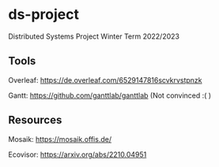 # ds-project
Distributed Systems Project Winter Term 2022/2023

## Tools

Overleaf: https://de.overleaf.com/6529147816scvkrvstpnzk

Gantt: https://github.com/ganttlab/ganttlab (Not convinced :( )

## Resources

Mosaik: https://mosaik.offis.de/

Ecovisor: https://arxiv.org/abs/2210.04951

